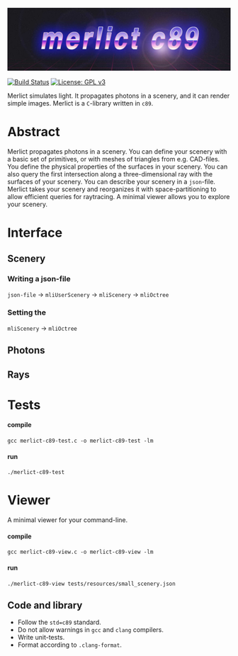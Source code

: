 ![merlict c89 logo](/readme/merlict_c89_logo_wide_32by9_low.jpg)

[![Build Status](https://travis-ci.org/cherenkov-plenoscope/merlict_development_kit.svg?branch=master)](https://travis-ci.org/cherenkov-plenoscope/merlict_c89)
[![License: GPL v3](https://img.shields.io/badge/License-GPL%20v3-blue.svg)](https://www.gnu.org/licenses/gpl-3.0)

Merlict simulates light. It propagates photons in a scenery, and it can render simple images. Merlict is a ```C```-library written in ```c89```. 

# Abstract
Merlict propagates photons in a scenery. You can define your scenery with a basic set of primitives, or with meshes of triangles from e.g. CAD-files. You define the physical properties of the surfaces in your scenery. You can also query the first intersection along a three-dimensional ray with the surfaces of your scenery. You can describe your scenery in a ```json```-file. Merlict takes your scenery and reorganizes it with space-partitioning to allow efficient queries for raytracing. A minimal viewer allows you to explore your scenery.

# Interface

## Scenery

### Writing a json-file

```json-file``` -> ```mliUserScenery``` -> ```mliScenery``` -> ```mliOctree``` 

### Setting the 

```mliScenery``` -> ```mliOctree``` 

## Photons

## Rays



# Tests
#### compile
```
gcc merlict-c89-test.c -o merlict-c89-test -lm
```

#### run
```
./merlict-c89-test
```

# Viewer
A minimal viewer for your command-line.

#### compile
```
gcc merlict-c89-view.c -o merlict-c89-view -lm
```

#### run
```
./merlict-c89-view tests/resources/small_scenery.json
```

## Code and library
- Follow the ```std=c89``` standard.
- Do not allow warnings in ```gcc``` and ```clang``` compilers.
- Write unit-tests.
- Format according to ```.clang-format```.

